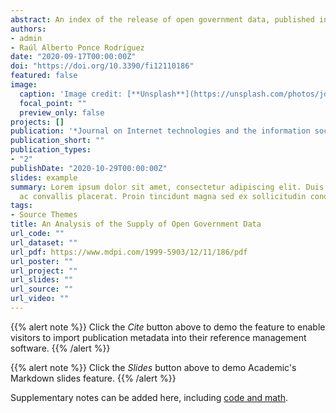 ```yaml
---
abstract: An index of the release of open government data, published in 2016 by the Open Knowledge Foundation, shows that there is significant variability in the country’s supply of this public good. What explains these cross-country differences? Adopting an interdisciplinary approach based on data science and economic theory, we developed the following research workflow. First, we gather, clean, and merge different datasets released by institutions such as the Open Knowledge Foundation, World Bank, United Nations, World Economic Forum, Transparency International, Economist Intelligence Unit, and International Telecommunication Union. Then, we conduct feature extraction and variable selection founded on economic domain knowledge. Next, we perform several linear regression models, testing whether cross-country differences in the supply of open government data can be explained by differences in the country’s economic, social, and institutional structures. Our analysis provides evidence that the country’s civil liberties, government transparency, quality of democracy, efficiency of government intervention, economies of scale in the provision of public goods, and the size of the economy are statistically significant to explain the cross-country differences in the supply of open government data. Our analysis also suggests that political participation, sociodemographic characteristics, and demographic and global income distribution dummies do not help to explain the country’s supply of open government data. In summary, we show that cross-country differences in governance, social institutions, and the size of the economy can explain the global distribution of open government data. \ Keywords: data science; open government data; governance and social institutions; economic determinants of open data
authors:
- admin
- Raúl Alberto Ponce Rodríguez
date: "2020-09-17T00:00:00Z"
doi: "https://doi.org/10.3390/fi12110186"
featured: false
image:
  caption: 'Image credit: [**Unsplash**](https://unsplash.com/photos/jdD8gXaTZsc)'
  focal_point: ""
  preview_only: false
projects: []
publication: '*Journal on Internet technologies and the information society, 1*(1)'
publication_short: ""
publication_types:
- "2"
publishDate: "2020-10-29T00:00:00Z"
slides: example
summary: Lorem ipsum dolor sit amet, consectetur adipiscing elit. Duis posuere tellus
  ac convallis placerat. Proin tincidunt magna sed ex sollicitudin condimentum.
tags:
- Source Themes
title: An Analysis of the Supply of Open Government Data
url_code: ""
url_dataset: ""
url_pdf: https://www.mdpi.com/1999-5903/12/11/186/pdf
url_poster: ""
url_project: ""
url_slides: ""
url_source: ""
url_video: ""
---
```


{{% alert note %}}
Click the *Cite* button above to demo the feature to enable visitors to import publication metadata into their reference management software.
{{% /alert %}}

{{% alert note %}}
Click the *Slides* button above to demo Academic's Markdown slides feature.
{{% /alert %}}

Supplementary notes can be added here, including [code and math](https://sourcethemes.com/academic/docs/writing-markdown-latex/).
